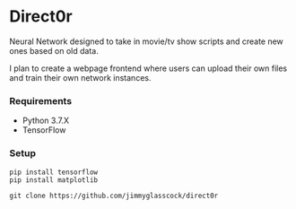 # Direct0r
Neural Network designed to take in movie/tv show scripts and create new ones based on old data.

I plan to create a webpage frontend where users can upload their own files and train their own network instances.

### Requirements
- Python 3.7.X
- TensorFlow

### Setup
``` 
pip install tensorflow
pip install matplotlib

git clone https://github.com/jimmyglasscock/direct0r
```

